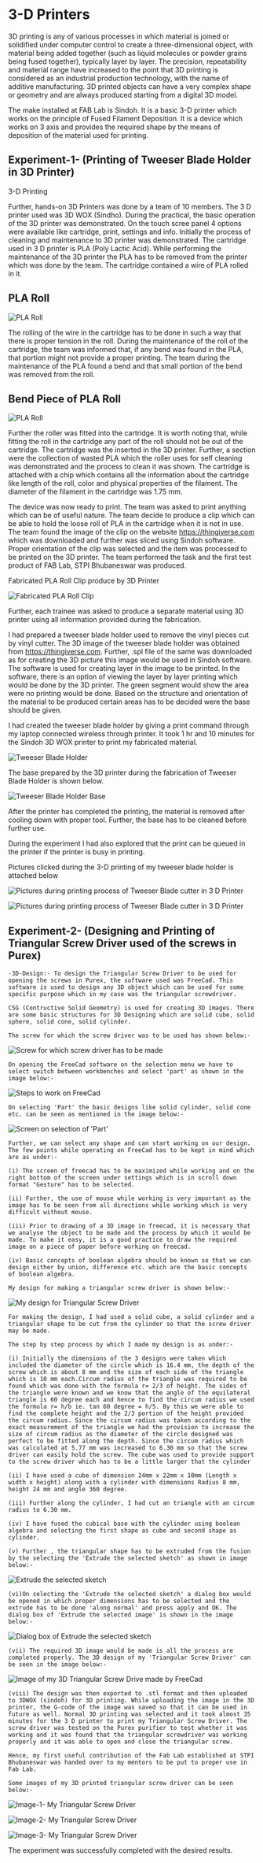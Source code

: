 # 3-D Printers 

3D printing is any of various processes in which material is joined or solidified under computer control to create a three-dimensional object, with material being added together (such as liquid molecules or powder grains being fused together), typically layer by layer. The precision, repeatability and material range have increased to the point that 3D printing is considered as an industrial production technology, with the name of additive manufacturing. 3D printed objects can have a very complex shape or geometry and are always produced starting from a digital 3D model.

The make installed at FAB Lab is Sindoh. It is a basic 3-D printer which works on the principle of Fused Filament Deposition. It is a device which works on 3 axis and provides the required shape by the means of deposition of the material used for printing.

## Experiment-1- (Printing of Tweeser Blade Holder in 3D Printer)

3-D Printing

Further, hands-on 3D Printers was done by a team of 10 members. The 3 D printer used was 3D WOX (Sindho). During the practical, the basic operation of the 3D printer was demonstrated. On the touch scree panel 4 options were available like cartridge, print, settings and info. Initially the process of cleaning and maintenance to 3D printer was demonstrated. The cartridge used in 3 D printer is PLA (Poly Lactic Acid). While performing the maintenance of the 3D printer the PLA has to be removed from the printer which was done by the team. The cartridge contained a wire of PLA rolled in it. 

## PLA Roll

![PLA Roll](img/PLA-roll.jpg "PLA Roll")


The rolling of the wire in the cartridge has to be done in such a way that there is proper tension in the roll. During the maintenance of the roll of the cartridge, the team was informed that, if any bend was found in the PLA, that portion might not provide a proper printing. The team during the maintenance of the PLA found a bend and that small portion of the bend was removed from the roll.

## Bend Piece of PLA Roll

![PLA Roll](img/Bendedpiece-PLA-Roll.jpg "Bended Piece of PLA Roll")

 Further the roller was fitted into the cartridge. It is worth noting that, while fitting the roll in the cartridge any part of the roll should not be out of the cartridge. The cartridge was the inserted in the 3D printer. Further, a section were the collection of wasted PLA which the roller uses for self cleaning was demonstrated and the process to clean it was shown. The cartridge is attached with a chip which contains all the information about the cartridge like length of the roll, color and physical properties of the filament. The diameter of the filament in the cartridge was 1.75 mm.

The device was now ready to print. The team was asked to print anything which can be of useful nature. The team decide to produce a clip which can be able to hold the loose roll of PLA in the cartridge when it is not in use. The team found the image of the clip on the website https://thingiverse.com which was downloaded and further was sliced using Sindoh software. Proper orientation of the clip was selected and the item was processed to be printed on the 3D printer. The team performed the task and the first test product of FAB Lab, STPI Bhubaneswar was produced.

 Fabricated PLA Roll Clip produce by 3D Printer

![Fabricated PLA Roll Clip](img/fabricated-clip.jpg "Fabricated PLA Roll Clip")

Further, each trainee was asked to produce a separate material using 3D printer using all information provided during the fabrication. 

I had prepared a tweeser blade holder used to remove the vinyl pieces cut by vinyl cutter. The 3D image of the tweeser blade holder was obtained from https://thingiverse.com. Further, .spl file of the same was downloaded as for creating the 3D picture this image would be used in Sindoh software. The software is used for creating layer in the image to be printed. In the software, there is an option of viewing the layer by layer printing which would be done by the 3D printer. The green segment would show the area were no printing would be done. Based on the structure and orientation of the material to be produced certain areas has to be decided were the base should be given. 

I had created the tweeser blade holder by giving a print command through my laptop connected wireless through printer. It took 1 hr and 10 minutes for the Sindoh 3D WOX printer to print my fabricated material.

![Tweeser Blade Holder](img/tweeserbladeholder.jpg "Fabricated Tweeser Blade Holder")

The base prepared by the 3D printer during the fabrication of Tweeser Blade Holder is shown below.

![Tweeser Blade Holder Base](img/tweeserbladebase.jpg "Base prepared 3D printer")

After the printer has completed the printing, the material is removed after cooling down with proper tool. Further, the base has to be cleaned before further use.

During the experiment I had also explored that the print can be queued in the printer if the printer is busy in printing.

Pictures clicked during the 3-D printing of my tweeser blade holder is attached below

![Pictures during printing process of Tweeser Blade cutter in 3 D Printer](img/pic-3d-printing-process.jpg "Pictures during printing process of Tweeser Blade cutter in 3 D Printer")

![Pictures during printing process of Tweeser Blade cutter in 3 D Printer](img/pic-3d-printing-process-2.jpg "Pictures during printing process of Tweeser Blade cutter in 3 D Printer")

## Experiment-2- (Designing and Printing of Triangular Screw Driver used of the screws in Purex)

    -3D-Design:- To design the Triangular Screw Driver to be used for opening the screws in Purex, the software used was FreeCad. This software is used to design any 3D object which can be used for some specific purpose which in my case was the triangular screwdriver. 

    CSG (Contructive Solid Geometry) is used for creating 3D images. There are some basic structures for 3D Designing which are solid cube, solid sphere, solid cone, solid cylinder.

    The screw for which the screw driver was to be used has shown below:-

![Screw for which screw driver has to be made](img/freecad-1.jpg "Screw for which screw driver has to be made") 

    On opening the FreeCad software on the selection menu we have to select switch between workbenches and select 'part' as shown in the image below:-

![Steps to work on FreeCad](img/freecad-2.jpg "Step-1 to work on Free Cad")

    On selecting 'Part' the basic designs like solid cylinder, solid cone etc. can be seen as mentioned in the image below:-

![Screen on selection of 'Part'](img/freecad-3.jpg)

    Further, we can select any shape and can start working on our design. The few points while operating on FreeCad has to be kept in mind which are as under:-

    (i) The screen of freecad has to be maximized while working and on the right bottom of the screen under settings which is in scroll down format "Gesture" has to be selected.

    (ii) Further, the use of mouse while working is very important as the image has to be seen from all directions while working which is very difficult without mouse.

    (iii) Prior to drawing of a 3D image in freecad, it is necessary that we analyse the object to be made and the process by which it would be made. To make it easy, it is a good practice to draw the required image on a piece of paper before working on freecad. 

    (iv) Basic concepts of boolean algebra should be known so that we can design either by union, difference etc. which are the basic concepts of boolean algebra.

    My design for making a triangular screw driver is shown below:-

![My design for Triangular Screw Driver](img/freecad-4.jpg "My design for Triangular Screw Driver") 

    For making the design, I had used a solid cube, a solid cylinder and a triangular shape to be cut from the cylinder so that the screw driver may be made.

    The step by step process by which I made my design is as under:-

    (i) Initially the dimensions of the 3 designs were taken which included the diameter of the circle which is 16.4 mm, the depth of the screw which is about 8 mm and the size of each side of the triangle which is 10 mm each.Circum radius of the triangle was required to be found which was done with the formula r= 2/3 of height. The sides of the triangle were known and we know that the angle of the equilateral triangle is 60 degree each and hence to find the circum radius we used the formula r= h/b ie. tan 60 degree = h/5. By this we were able to find the complete height and the 2/3 portion of the height provided the circum radius. Since the circum radius was taken according to the exact measurement of the triangle we had the provision to increase the size of circum radius as the diameter of the circle designed was perfect to be fitted along the depth. Since the circum radius which was calculated at 5.77 mm was increased to 6.30 mm so that the screw driver can easily hold the screw. The cube was used to provide support to the screw driver which has to be a little larger that the cylinder

    (ii) I have used a cube of dimension 24mm x 22mm x 10mm (Length x width x height) along with a cylinder with dimensions Radius 8 mm, height 24 mm and angle 360 degree.

    (iii) Further along the cylinder, I had cut an triangle with an circum radius to 6.30 mm.

    (iv) I have fused the cubical base with the cylinder using boolean algebra and selecting the first shape as cube and second shape as cylinder. 

    (v) Further , the triangular shape has to be extruded from the fusion by the selecting the 'Extrude the selected sketch' as shown in image below:-

![Extrude the selected sketch](img/freecad-5.jpg "Extrude the selected sketch") 

    (vi)On selecting the 'Extrude the selected sketch' a dialog box would be opened in which proper dimensions has to be selected and the extrude has to be done 'along normal' and press apply and OK. The dialog box of 'Extrude the selected image' is shown in the image below:-

![Dialog box of Extrude the selected sketch](img/freecad-6.jpg "Dialog box of Extrude the selected sketch")

    (vii) The required 3D image would be made is all the process are completed properly. The 3D design of my 'Triangular Screw Driver' can be seen in the image below:-

![Image of my 3D Triangular Screw Drive made by FreeCad](img/freecad-7.jpg "Image of my 3D Triangular Screw Drive made by FreeCad")

    (viii) The design was then exported to .stl format and then uploaded to 3DWOX (sindoh) for 3D printing. While uploading the image in the 3D printer, the G-code of the image was saved so that it can be used in future as well. Normal 3D printing was selected and it took almost 35 minutes for the 3 D printer to print my Triangular Screw Driver. The screw driver was tested on the Purex purifier to test whether it was working and it was found that the triangular screwdriver was working properly and it was able to open and close the triangular screw. 

    Hence, my first useful contribution of the Fab Lab established at STPI Bhubaneswar was handed over to my mentors to be put to proper use in Fab Lab.

    Some images of my 3D printed triangular screw driver can be seen below:-

![ Image-1- My Triangular Screw Driver](img/freecad-8.jpg "Image-1- My Triangular Screw Driver")

![ Image-2- My Triangular Screw Driver](img/freecad-9.jpg "Image-2- My Triangular Screw Driver")

![ Image-3- My Triangular Screw Driver](img/freecad-10.jpg "Image-3- My Triangular Screw Driver")

The experiment was successfully completed with the desired results.